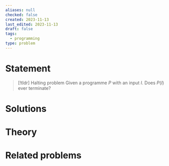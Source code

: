 ```yaml
---
aliases: null
checked: false
created: 2023-11-13
last_edited: 2023-11-13
draft: false
tags:
  - programming
type: problem
---
```

# Statement

>[!tldr] Halting problem
>Given a programme $P$ with an input $I$. Does $P(I)$ ever terminate?

# Solutions

# Theory

# Related problems
